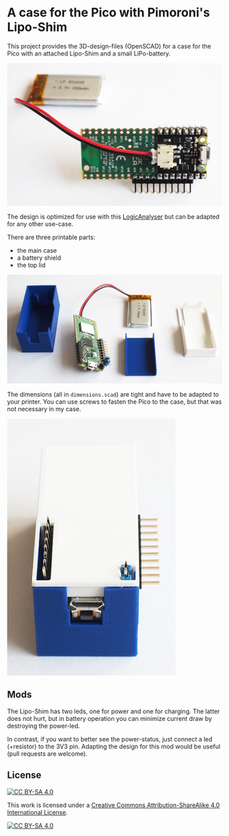 A case for the Pico with Pimoroni's Lipo-Shim
=============================================

This project provides the 3D-design-files (OpenSCAD) for a case
for the Pico with an attached Lipo-Shim and a small LiPo-battery.

![](bottom.jpg)

The design is optimized for use with this
[LogicAnalyser](https://github.com/gusmanb/logicanalyzer) but can
be adapted for any other use-case.

There are three printable parts:

  - the main case
  - a battery shield
  - the top lid

![](parts.jpg)

The dimensions (all in `dimensions.scad`) are tight and have to be
adapted to your printer. You can use screws to fasten the Pico to
the case, but that was not necessary in my case.

![](complete.jpg)


Mods
----

The Lipo-Shim has two leds, one for power and one for charging. The
latter does not hurt, but in battery operation you can minimize
current draw by destroying the power-led.

In contrast, if you want to better see the power-status, just connect
a led (+resistor) to the 3V3 pin. Adapting the design for this
mod would be useful (pull requests are welcome). 




License
-------

[![CC BY-SA 4.0][cc-by-sa-shield]][cc-by-sa]

This work is licensed under a
[Creative Commons Attribution-ShareAlike 4.0 International
License][cc-by-sa].

[![CC BY-SA 4.0][cc-by-sa-image]][cc-by-sa]

[cc-by-sa]: http://creativecommons.org/licenses/by-sa/4.0/
[cc-by-sa-image]: https://licensebuttons.net/l/by-sa/4.0/88x31.png
[cc-by-sa-shield]:
https://img.shields.io/badge/License-CC%20BY--SA%204.0-lightgrey.svg
